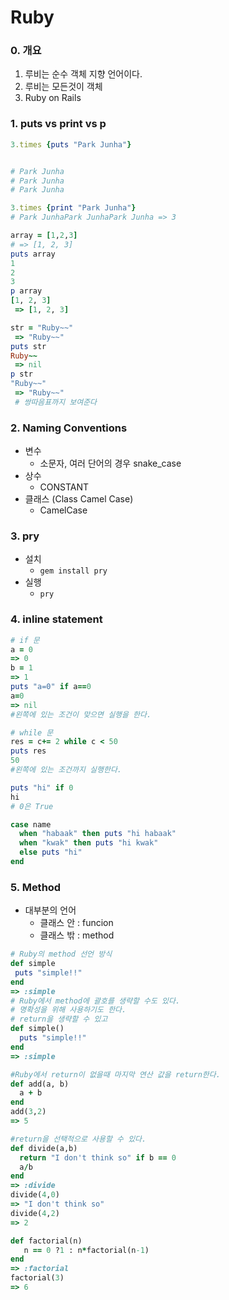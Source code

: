 # Ruby

### 0. 개요
1. 루비는 순수 객체 지향 언어이다.
2. 루비는 모든것이 객체
3. Ruby on Rails



### 1. puts vs print vs p
```Ruby
3.times {puts "Park Junha"}


# Park Junha
# Park Junha
# Park Junha
```

```Ruby
3.times {print "Park Junha"}                      
# Park JunhaPark JunhaPark Junha => 3
```

```Ruby
array = [1,2,3]
# => [1, 2, 3]
puts array
1
2
3
p array
[1, 2, 3]
 => [1, 2, 3]

str = "Ruby~~"
 => "Ruby~~"
puts str
Ruby~~
 => nil
p str
"Ruby~~"
 => "Ruby~~"
 # 쌍따음표까지 보여준다
```
### 2. Naming Conventions
- 변수
  - 소문자, 여러 단어의 경우 snake_case
- 상수
  - CONSTANT
- 클래스 (Class Camel Case)
  - CamelCase

### 3. pry
- 설치
  - `gem install pry`
- 실행
  - `pry`

### 4. inline statement


```Ruby
# if 문
a = 0
=> 0
b = 1
=> 1
puts "a=0" if a==0
a=0
=> nil
#왼쪽에 있는 조건이 맞으면 실행을 한다.

# while 문
res = c+= 2 while c < 50
puts res
50
#왼쪽에 있는 조건까지 실행한다.

puts "hi" if 0                                                                     
hi
# 0은 True

case name
  when "habaak" then puts "hi habaak"  
  when "kwak" then puts "hi kwak"  
  else puts "hi"  
end  
```

### 5. Method
- 대부분의 언어
  - 클래스 안 : funcion
  - 클래스 밖 : method
```Ruby
# Ruby의 method 선언 방식
def simple
 puts "simple!!"
end  
=> :simple
# Ruby에서 method에 괄호를 생략할 수도 있다.
# 명확성을 위해 사용하기도 한다.
# return을 생략할 수 있고
def simple()
  puts "simple!!"
end  
=> :simple
```
```Ruby
#Ruby에서 return이 없을때 마지막 연산 값을 return한다.
def add(a, b)
  a + b
end
add(3,2)
=> 5

#return을 선택적으로 사용할 수 있다.
def divide(a,b)
  return "I don't think so" if b == 0
  a/b
end  
=> :divide
divide(4,0)
=> "I don't think so"
divide(4,2)
=> 2
```

```Ruby
def factorial(n)
   n == 0 ?1 : n*factorial(n-1)
end  
=> :factorial
factorial(3)
=> 6
```
